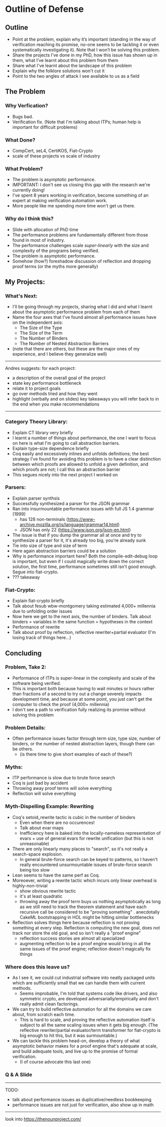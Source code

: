 # Outline of Defense 

## Outline

- Point at the problem, explain why it’s important (standing in the way of verification reaching its promise, no-one seems to be tackling it or even systematically investigating it).  Note that I won’t be solving this problem.
- Share the projects I’ve done in my PhD, how this issue has shown up in them, what I’ve learnt about this problem from them
- Share what I've learnt about the landscape of this problem
- Explain why the folklore solutions won't cut it
- Point to the two angles of attack I see available to us as a field

## The Problem

### Why Verfication?
- Bugs bad.
- Verification fix. (Note that I'm talking about ITPs; human help is important for difficult problems)

### What Done?
- CompCert, seL4, CertiKOS, Fiat-Crypto
- scale of these projects vs scale of industry

### What Problem?
- The problem is asymptotic performance.
- IMPORTANT: I don't see us closing this gap with the research we're currently doing!
- I've spent 8 years working in verification, become something of an expert at making verification automation work.
- More people like me spending more time won't get us there.

### Why do I think this?
- Slide with allocation of PhD time
- The performance problems are fundamentally different from those found in most of industry.
- The performance challenges scale *super-linearly* with the size and complexity of the programs being verified.
- The problem is asymptotic performance.
- Somehow (how?) foreshadow discussion of reflection and dropping proof terms (or the myths more generally)

## My Projects:

### What's Next:
- I'll be going through my projects, sharing what I did and what I learnt about the asymptotic performance problem from each of them
- Name the four axes that I've found almost all performance issues have on the independent axis:
  + The Size of the Type
  + The Size of the Term
  + The Number of Binders
  + The Number of Nested Abstraction Barriers
- (note that there are others, but these are the major ones of my experience, and I believe they generalize well)

-----

Andres suggests:
for each project:
- a description of the overall goal of the project
- state key performance bottleneck
- relate it to project goals
- go over methods tried and how they went
- highlight (verbally and on slides) key takeaways you will refer back to in the end when you make recommendations

-----

### Category Theory Library:
- Explain CT library very briefly
- I learnt a number of things about performance, the one I want to focus on here is what I'm going to call abstraction barriers.
- Explain type-size dependence briefly
- Coq easily and excessively inlines and unfolds definitions; the best strategy I've found for avoiding this problem is to have a clear distinction between which proofs are allowed to unfold a given definition, and which proofs are not; I call this an abstraction barrier
- This segues nicely into the next project I worked on

### Parsers:
- Explain parser synthsis
- Successfully synthesized a parser for the JSON grammar
- Ran into insurmountable performance issues with full JS 1.4 grammar (1999)
  + has 128 non-terminals (https://www-archive.mozilla.org/js/language/grammar14.html)
  + JSON has only 22 (https://www.json.org/json-en.html)
- The issue is that if you dump the grammar all at once and try to synthesize a parser for it, it's already too big, you're already sunk
- Tie into size of type and size of term
- Here again abstraction barriers could be a solution
- Why is performance important here?  Both the compile-edit-debug loop is important, but even if I could magically write down the correct solution, the first time, performance sometimes still isn't good enough.  Segue into fiat-crypto.
- ??? takeaway

### Fiat-Crypto:
- Explain fiat-crypto briefly
- Talk about fesub wbw-montgomery taking estimated 4,000+ millennia due to unfolding order issues
- Now here we get to the next axis, the number of binders.  Talk about binders = variables in the same function = hypotheses in the context
- Performance of rewrite
- Talk about proof by reflection, reflective rewriter+partial evaluator
(I'm losing track of things here...)

## Concluding

### Problem, Take 2:
- Performance of ITPs is super-linear in the complexity and scale of the software being verified.
- This is important both because having to wait minutes or hours rather than fractions of a second to try out a change severely impacts development time, and because at some point, you just can't get the computer to check the proof (4,000+ millennia)
- I don't see a path to verification fully realizing its promise without solving this problem

### Problem Details:
- Often performance issues factor through term size, type size, number of binders, or the number of nested abstraction layers, though there can be others.
  + (is there time to give short examples of each of these?)

### Myths:
- ITP performance is slow due to brute force search
- Coq is just bad by accident
- Throwing away proof terms will solve everything
- Reflection will solve everything

### Myth-Dispelling Example: Rewriting
- Coq's setoid_rewrite tactic is cubic in the number of binders
  + Even when there are no occurences!
  + Talk about evar maps
  + Inefficiency here is baked into the locally-nameless representation of evars + use of general evars for rewrite unification (but this is not unreasonable)
- There are only linearly many places to "search", so it's not really a search-space explosion.
  + In general brute-force search can be keyed to patterns, so I haven't really encountered unsurmountable issues of brute-force search being too slow
- Lean seems to have the same perf as Coq.
- Moreoever, writing a rewrite tactic which incurs only linear overhead is highly-non-trivial
  + show obvious rewrite tactic
  + it's at least quadratic
  + throwing away the proof term buys us nothing asymptotically as long as we still need to track the theorem statement and have each recursive call be considered to be "proving something"
    . anecdotally CakeML bootstrapping in HOL might be hitting similar bottlenecks
- Reflection solves things here because reflection is not proving something at every step.  Reflection is computing the new goal, does not track nor store the old goal, and so isn't really a "proof engine"
  + reflection success stories are almost all specialized
  + augmenting reflection to be a proof engine would bring in all the same issues of the proof engine; reflection doesn't magically fix things

### Where does this leave us?
- As I see it, we could cut industrial software into neatly packaged units which are sufficiently small that we can handle them with current methods.
  + Seems improbable, I'm told that systems code like drivers, and also symmetric crypto, are developed adversarially/empirically and don't really admit clean factorings.
- We can try to build reflective automation for all the domains we care about, from scratch each time.
  + This is hard to scale, and proving the reflective automation itself is subject to all the same scaling issues when it gets big enough.  (The reflective rewriter/partial evaluator/term transformer for fiat-crypto is big enough to hit this, but it was surmountable.)
- We can tackle this problem head-on, develop a theory of what asymptotic behavior makes for a proof engine that's adequate at scale, and build adequate tools, and live up to the promise of formal verification.
  + (I of course advocate this last one)

### Q & A Slide



----------------------


TODO:
- talk about performance issues as duplicative/needless bookkeeping
- performance issues are not just for verification, also show up in math





----------------------------

look into https://thenounproject.com/
